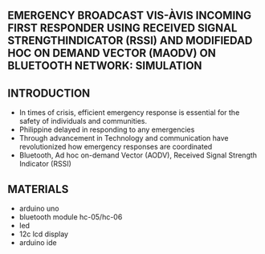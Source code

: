 ## EMERGENCY BROADCAST VIS-ÀVIS INCOMING FIRST RESPONDER USING RECEIVED SIGNAL STRENGTHINDICATOR (RSSI) AND MODIFIEDAD HOC ON DEMAND VECTOR (MAODV) ON BLUETOOTH NETWORK: SIMULATION

## INTRODUCTION
- In times of crisis, efficient emergency response is essential for the safety of individuals and communities.
- Philippine delayed in responding to any emergencies
- Through advancement in Technology and communication have revolutionized how emergency responses are coordinated
- Bluetooth, Ad hoc on-demand Vector (AODV), Received Signal Strength Indicator (RSSI)

## MATERIALS
- arduino uno
- bluetooth module hc-05/hc-06
- led
- 12c lcd display
- arduino ide
